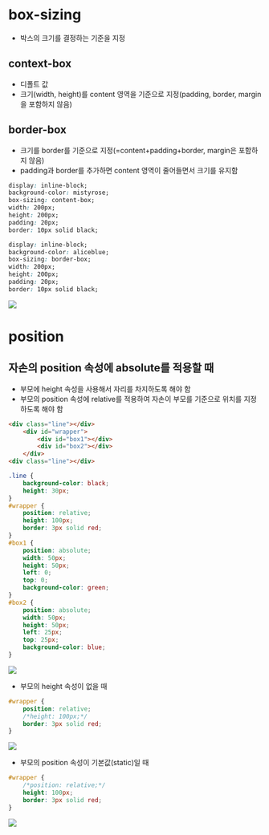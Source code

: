 # box-sizing
* 박스의 크기를 결정하는 기준을 지정
## context-box
* 디폴트 값
* 크기(width, height)를 content 영역을 기준으로 지정(padding, border, margin을 포함하지 않음)
## border-box
* 크기를 border를 기준으로 지정(=content+padding+border, margin은 포함하지 않음)
* padding과 border를 추가하면 content 영역이 줄어들면서 크기를 유지함

```css
display: inline-block;
background-color: mistyrose;
box-sizing: content-box;
width: 200px;
height: 200px;
padding: 20px;
border: 10px solid black;
```
```css
display: inline-block;
background-color: aliceblue;
box-sizing: border-box;
width: 200px;
height: 200px;
padding: 20px;
border: 10px solid black;
```
<img src="https://user-images.githubusercontent.com/67459853/107148072-9c1aa400-6994-11eb-96c1-1d05eeeb893c.PNG">

# position
## 자손의 position 속성에 absolute를 적용할 때
* 부모에 height 속성을 사용해서 자리를 차지하도록 해야 함
* 부모의 position 속성에 relative를 적용하여 자손이 부모를 기준으로 위치를 지정하도록 해야 함
```html
<div class="line"></div>
    <div id="wrapper">
        <div id="box1"></div>
        <div id="box2"></div>
    </div>
<div class="line"></div>
```
```css
.line {
    background-color: black;
    height: 30px;
}
#wrapper {
    position: relative;
    height: 100px;
    border: 3px solid red;
}
#box1 {
    position: absolute;
    width: 50px;
    height: 50px;
    left: 0;
    top: 0;
    background-color: green;
}
#box2 {
    position: absolute;
    width: 50px;
    height: 50px;
    left: 25px;
    top: 25px;
    background-color: blue;
}
```
<img src="https://user-images.githubusercontent.com/67459853/109302873-3b88d380-787d-11eb-9109-6425a9b92bc4.PNG">

* 부모의 height 속성이 없을 때
```css
#wrapper {
    position: relative;
    /*height: 100px;*/
    border: 3px solid red;
}
```
<img src="https://user-images.githubusercontent.com/67459853/109302871-3af03d00-787d-11eb-81c3-5ee7d0505b9b.PNG">

* 부모의 position 속성이 기본값(static)일 때
```css
#wrapper {
    /*position: relative;*/
    height: 100px;
    border: 3px solid red;
}
```
<img src="https://user-images.githubusercontent.com/67459853/109303955-dafa9600-787e-11eb-9222-2b9a306dba82.PNG">
